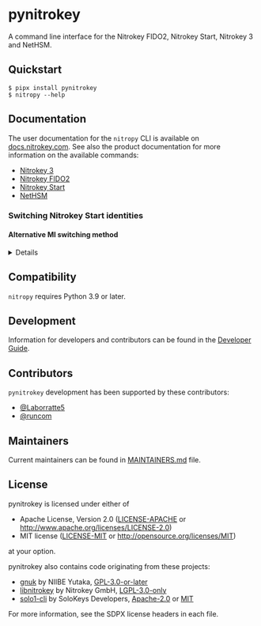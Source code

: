 <!--
Copyright Nitrokey GmbH
SPDX-License-Identifier: Apache-2.0 OR MIT
-->

# pynitrokey

A command line interface for the Nitrokey FIDO2, Nitrokey Start, Nitrokey 3 and NetHSM.

## Quickstart

```
$ pipx install pynitrokey
$ nitropy --help
```

## Documentation

The user documentation for the `nitropy` CLI is available on [docs.nitrokey.com](https://docs.nitrokey.com/software/nitropy/index.html). See also the product documentation for more information on the available commands:
- [Nitrokey 3](https://docs.nitrokey.com/nitrokey3/index.html)
- [Nitrokey FIDO2](https://docs.nitrokey.com/fido2/index.html)
- [Nitrokey Start](https://docs.nitrokey.com/start/index.html)
- [NetHSM](https://docs.nitrokey.com/nethsm/index.html)

### Switching Nitrokey Start identities

#### Alternative MI switching method

<details>

`pynitrokey` installation is not always possible, hence describing below alternative method to change the Identity on the Nitrokey Start. It suffices to have any CCID application installed, and send the following APDU `00 85 00 {ID}` (hex), where `ID` is in range `[0;2]`. After receiving this command Nitrokey Start will reboot with the selected identity.

Here is how to do it using GnuPG:
```text
# Setting ID to 2
$ gpg-connect-agent --hex "scd apdu  00 85 00 02" /bye
ERR 65539 Unknown version in packet <Unspecified source>

# Alternative error messsage
ERR 65572 Bad certificate <Unspecified source>
```

The error message here is expected due to immediate reboot of the device, and with losing the connection.

When the ID change is attempted to be done immediately, the following response could be received:
```
ERR 100663406 Card removed <SCD>
```
To restore the communication, either kill the `gpg-agent` or run `gpg --card-status` again.

Tip: alternative `gpg-connect-agent reloadagent /bye` is not sufficient.
</details>

## Compatibility

`nitropy` requires Python 3.9 or later.

## Development

Information for developers and contributors can be found in the [Developer Guide](./docs/developer-guide.rst).

## Contributors

`pynitrokey` development has been supported by these contributors:
- [@Laborratte5](https://github.com/Laborratte5)
- [@runcom](https://github.com/runcom)

## Maintainers

Current maintainers can be found in [MAINTAINERS.md](MAINTAINERS.md) file.

## License

pynitrokey is licensed under either of

- Apache License, Version 2.0 ([LICENSE-APACHE](./LICENSES/Apache-2.0.txt) or
  http://www.apache.org/licenses/LICENSE-2.0)
- MIT license ([LICENSE-MIT](./LICENSES/MIT.txt) or http://opensource.org/licenses/MIT)

at your option.

pynitrokey also contains code originating from these projects:
- [gnuk](https://salsa.debian.org/gnuk-team/gnuk/gnuk) by NIIBE Yutaka, [GPL-3.0-or-later](./LICENSES/GPL-3.0-or-later.txt)
- [libnitrokey](https://github.com/Nitrokey/libnitrokey) by Nitrokey GmbH, [LGPL-3.0-only](./LICENSES/LGPL-3.0-only.txt)
- [solo1-cli](https://github.com/solokeys/solo1-cli) by SoloKeys Developers, [Apache-2.0](./LICENSES/Apache-2.0.txt) or [MIT](./LICENSES/MIT)

For more information, see the SDPX license headers in each file.
